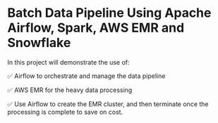 # Batch Data Pipeline Using Apache Airflow, Spark, AWS EMR and Snowflake

In this project will demonstrate the use of:

✅ Airflow to orchestrate and manage the data pipeline

✅ AWS EMR for the heavy data processing

✅ Use Airflow to create the EMR cluster, and then terminate once the processing is complete to save on cost.




